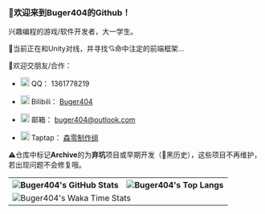 ### 🌈欢迎来到Buger404的Github！

兴趣编程的游戏/软件开发者，大一学生。

🧐当前正在和Unity对线，并寻找💘命中注定的前端框架...

💃欢迎交朋友/合作：

* <img src="https://im.qq.com/favicon.ico" width="18" height="18"/> QQ： 1361778219

* <img src="https://www.bilibili.com/favicon.ico" width="18" height="18"/> Bilibili： [Buger404](https://space.bilibili.com/313086171)

* <img src="http://outlook.live.com/favicon.ico" width="18" height="18"/> 邮箱： buger404@outlook.com

* <img src="https://avatars.githubusercontent.com/u/89351098" width="18" height="18"/> Taptap： [森零制作组](https://www.taptap.com/developer/97100)

⚠️仓库中标记**Archive**的为**弃坑**项目或早期开发（🚫黑历史），这些项目不再维护，若出现问题不会修复哦。

<table>
  <tr>
    <th>
      <img alt="Buger404's GitHub Stats" src="https://github-readme-stats.vercel.app/api?username=buger404&show_icons=true&custom_title=Status🐱&count_private=true&include_all_commits=true&hide_border=true&layout=compact" align="center" />
    </th>
    <th>
      <img alt="Buger404's Top Langs" src="https://github-readme-stats.vercel.app/api/top-langs/?username=buger404&layout=compact&hide_border=true&langs_count=8&custom_title=Top%20Languages%20💻" align="center" /> 
    </th>
  </tr>
  <tr>
    <td colspan=2>
      <img alt="Buger404's Waka Time Stats" src="https://github-readme-stats.vercel.app/api/wakatime?username=buger404&hide_border=true&layout=compact&custom_title=Touch%20Fish%20🐟&theme=transparent" align="center" />
    </td>
  </tr>
</table>

